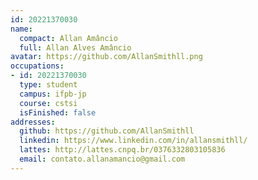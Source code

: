 ```yaml
---
id: 20221370030
name:
  compact: Allan Amâncio
  full: Allan Alves Amâncio
avatar: https://github.com/AllanSmithll.png
occupations:
- id: 20221370030
  type: student
  campus: ifpb-jp
  course: cstsi
  isFinished: false
addresses:
  github: https://github.com/AllanSmithll
  linkedin: https://www.linkedin.com/in/allansmithll/
  lattes: http://lattes.cnpq.br/0376332803105836
  email: contato.allanamancio@gmail.com
---
```

